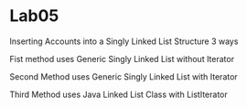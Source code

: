 # Lab05
Inserting Accounts into a Singly Linked List Structure 3 ways


Fist method uses Generic Singly Linked List without Iterator

Second Method uses Generic Singly Linked List with Iterator

Third Method uses Java Linked List Class with ListIterator


